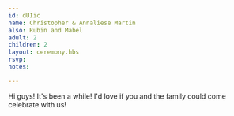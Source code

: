 ```yaml
---
id: dUIic
name: Christopher & Annaliese Martin
also: Rubin and Mabel
adult: 2
children: 2
layout: ceremony.hbs
rsvp:
notes:

---
```


Hi guys! It's been a while! I'd love if you and the family could come celebrate with us!
